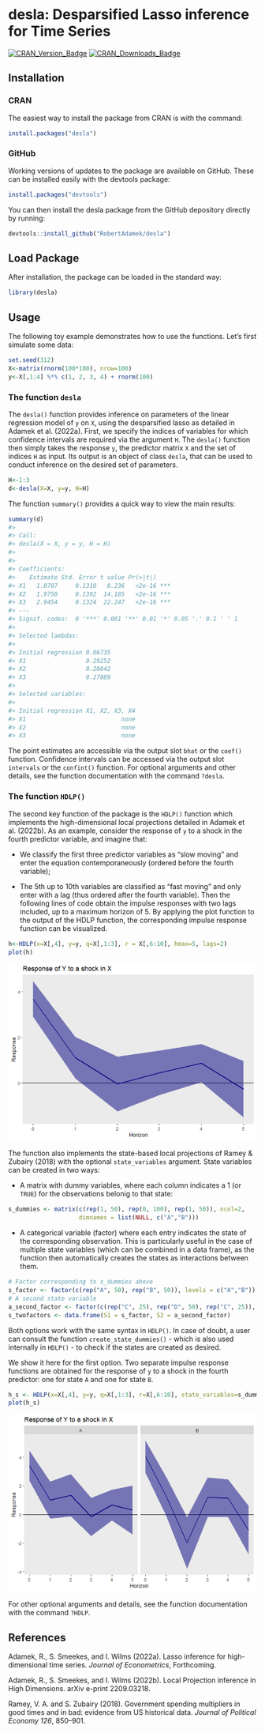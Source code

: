 
<!-- README.md is generated from README.Rmd. Please edit that file -->

# desla: Desparsified Lasso inference for Time Series

<!-- badges: start -->

[![CRAN_Version_Badge](http://www.r-pkg.org/badges/version/desla)](https://cran.r-project.org/package=desla)
[![CRAN_Downloads_Badge](https://cranlogs.r-pkg.org/badges/grand-total/desla)](https://cran.r-project.org/package=desla)
<!-- badges: end -->

## Installation

### CRAN

The easiest way to install the package from CRAN is with the command:

``` r
install.packages("desla")
```

### GitHub

Working versions of updates to the package are available on GitHub.
These can be installed easily with the devtools package:

``` r
install.packages("devtools")
```

You can then install the desla package from the GitHub depository
directly by running:

``` r
devtools::install_github("RobertAdamek/desla")
```

## Load Package

After installation, the package can be loaded in the standard way:

``` r
library(desla)
```

## Usage

The following toy example demonstrates how to use the functions. Let’s
first simulate some data:

``` r
set.seed(312)
X<-matrix(rnorm(100*100), nrow=100)
y<-X[,1:4] %*% c(1, 2, 3, 4) + rnorm(100)
```

### The function `desla`

The `desla()` function provides inference on parameters of the linear
regression model of `y` on `X`, using the desparsified lasso as detailed
in Adamek et al. (2022a). First, we specify the indices of variables for
which confidence intervals are required via the argument `H`. The
`desla()` function then simply takes the response `y`, the predictor
matrix `X` and the set of indices `H` as input. Its output is an object
of class `desla`, that can be used to conduct inference on the desired
set of parameters.

``` r
H<-1:3
d<-desla(X=X, y=y, H=H)
```

The function `summary()` provides a quick way to view the main results:

``` r
summary(d)
#> 
#> Call:
#> desla(X = X, y = y, H = H)
#> 
#> 
#> Coefficients:
#>    Estimate Std. Error t value Pr(>|t|)    
#> X1   1.0787     0.1310   8.236   <2e-16 ***
#> X2   1.9750     0.1392  14.185   <2e-16 ***
#> X3   2.9454     0.1324  22.247   <2e-16 ***
#> ---
#> Signif. codes:  0 '***' 0.001 '**' 0.01 '*' 0.05 '.' 0.1 ' ' 1
#> 
#> Selected lambdas:
#>                           
#> Initial regression 0.06735
#> X1                 0.29252
#> X2                 0.28642
#> X3                 0.27889
#> 
#> Selected variables:
#>                                  
#> Initial regression X1, X2, X3, X4
#> X1                           none
#> X2                           none
#> X3                           none
```

The point estimates are accessible via the output slot `bhat` or the
`coef()` function. Confidence intervals can be accessed via the output
slot `intervals` or the `confint()` function. For optional arguments and
other details, see the function documentation with the command `?desla`.

### The function `HDLP()`

The second key function of the package is the `HDLP()` function which
implements the high-dimensional local projections detailed in Adamek et
al. (2022b). As an example, consider the response of `y` to a shock in
the fourth predictor variable, and imagine that:

-   We classify the first three predictor variables as “slow moving” and
    enter the equation contemporaneously (ordered before the fourth
    variable);

-   The 5th up to 10th variables are classified as “fast moving” and
    only enter with a lag (thus ordered after the fourth variable). Then
    the following lines of code obtain the impulse responses with two
    lags included, up to a maximum horizon of 5. By applying the plot
    function to the output of the HDLP function, the corresponding
    impulse response function can be visualized.

``` r
h<-HDLP(x=X[,4], y=y, q=X[,1:3], r = X[,6:10], hmax=5, lags=2)
plot(h)
```

![](README-hdlp-1.png)<!-- -->

The function also implements the state-based local projections of Ramey
& Zubairy (2018) with the optional `state_variables` argument. State
variables can be created in two ways:

-   A matrix with dummy variables, where each column indicates a 1 (or
    `TRUE`) for the observations belonig to that state:

``` r
s_dummies <- matrix(c(rep(1, 50), rep(0, 100), rep(1, 50)), ncol=2, 
                    dimnames = list(NULL, c("A","B")))
```

-   A categorical variable (factor) where each entry indicates the state
    of the corresponding observation. This is particularly useful in the
    case of multiple state variables (which can be combined in a data
    frame), as the function then automatically creates the states as
    interactions between them.

``` r
# Factor corresponding to s_dummies above
s_factor <- factor(c(rep("A", 50), rep("B", 50)), levels = c("A","B"))
# A second state variable
a_second_factor <- factor(c(rep("C", 25), rep("D", 50), rep("C", 25)), levels = c("C","D"))
s_twofactors <- data.frame(S1 = s_factor, S2 = a_second_factor)
```

Both options work with the same syntax in `HDLP()`. In case of doubt, a
user can consult the function `create_state_dummies()` - which is also
used internally in `HDLP()` - to check if the states are created as
desired.

We show it here for the first option. Two separate impulse response
functions are obtained for the response of `y` to a shock in the fourth
predictor: one for state `A` and one for state `B`.

``` r
h_s <- HDLP(x=X[,4], y=y, q=X[,1:3], r=X[,6:10], state_variables=s_dummies, hmax=5, lags=2)
plot(h_s)
```

![](README-hdlp-state-1.png)<!-- -->

For other optional arguments and details, see the function documentation
with the command `?HDLP`.

## References

Adamek, R., S. Smeekes, and I. Wilms (2022a). Lasso inference for
high-dimensional time series. *Journal of Econometrics*, Forthcoming.

Adamek, R., S. Smeekes, and I. Wilms (2022b). Local Projection inference
in High Dimensions. arXiv e-print 2209.03218.

Ramey, V. A. and S. Zubairy (2018). Government spending multipliers in
good times and in bad: evidence from US historical data. *Journal of
Political Economy 126*, 850–901.
